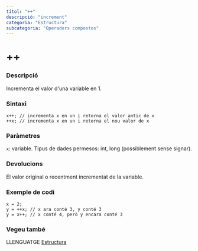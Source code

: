 ```yaml
---
títol: "++"
descripció: "increment"
categoria: "Estructura"
subcategoria: "Operadors compostos"
---
```


# ++

### Descripció

Incrementa el valor d'una variable en 1.

### Sintaxi

`x++; // incrementa x en un i retorna el valor antic de x`  
`++x; // incrementa x en un i retorna el nou valor de x`

### Paràmetres

`x`: variable. Tipus de dades permesos: int, long (possiblement sense signar).

### Devolucions

El valor original o recentment incrementat de la variable.

### Exemple de codi

```
x = 2;
y = ++x; // x ara conté 3, y conté 3
y = x++; // x conté 4, però y encara conté 3
```

### Vegeu també

LLENGUATGE [Estructura](../../Estructura.md)  
